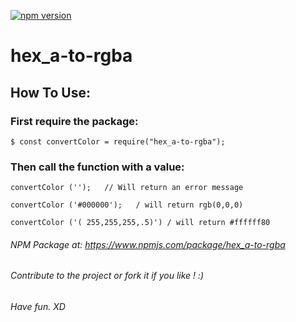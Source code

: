 [![npm version](https://badge.fury.io/js/hex_a-to-rgba.svg)](https://badge.fury.io/js/hex_a-to-rgba)

# hex_a-to-rgba

## How To Use:

### First require the package:

```
$ const convertColor = require("hex_a-to-rgba");
```

### Then call the function with a value:

```
convertColor ('');   // Will return an error message

convertColor ('#000000');   / will return rgb(0,0,0)

convertColor ('( 255,255,255,.5)') / will return #ffffff80

```





###### NPM Package at: https://www.npmjs.com/package/hex_a-to-rgba

###### Contribute to the project or fork it if you like ! :)

###### Have fun. XD
